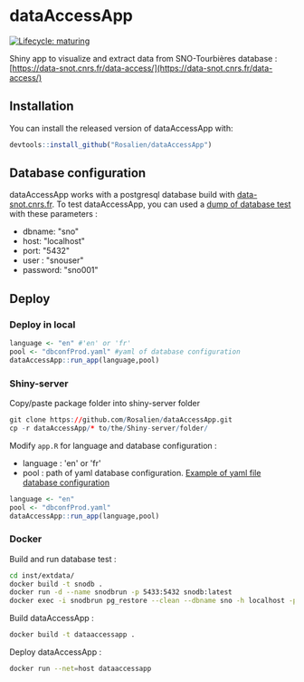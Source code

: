 # dataAccessApp

<!-- badges: start -->
[![Lifecycle: maturing](https://img.shields.io/badge/lifecycle-maturing-blue.svg)](https://www.tidyverse.org/lifecycle/#maturing)
<!-- badges: end -->

Shiny app to visualize and extract data from SNO-Tourbières database : [https://data-snot.cnrs.fr/data-access/](https://data-snot.cnrs.fr/data-access/)

## Installation

You can install the released version of dataAccessApp with:

``` r
devtools::install_github("Rosalien/dataAccessApp")
```

## Database configuration

dataAccessApp works with a postgresql database build with [data-snot.cnrs.fr](https://data-snot.cnrs.fr/). To test dataAccessApp, you can used a [dump of database test](https://github.com/Rosalien/dataAccessApp/tree/master/inst/extdata) with these parameters :

- dbname: "sno"
- host: "localhost"
- port: "5432"
- user : "snouser"
- password: "sno001"

## Deploy

### Deploy in local

``` r
language <- "en" #'en' or 'fr'
pool <- "dbconfProd.yaml" #yaml of database configuration 
dataAccessApp::run_app(language,pool)
```

### Shiny-server

Copy/paste package folder into shiny-server folder

``` r
git clone https://github.com/Rosalien/dataAccessApp.git
cp -r dataAccessApp/* to/the/Shiny-server/folder/
```

Modify `app.R` for language and database configuration :

- language : 'en' or 'fr'
- pool : path of yaml database configuration. [Example of yaml file database configuration](https://raw.githubusercontent.com/Rosalien/dataAccessApp/master/inst/extdata/dbconfLocal.yaml)

``` r
language <- "en"
pool <- "dbconfProd.yaml"
dataAccessApp::run_app(language,pool)
```

### Docker

Build and run database test :

```bash
cd inst/extdata/
docker build -t snodb .
docker run -d --name snodbrun -p 5433:5432 snodb:latest
docker exec -i snodbrun pg_restore --clean --dbname sno -h localhost -p 5432 -U snouser < snotest.dump
```

Build dataAccessApp :

```bash
docker build -t dataaccessapp .
```

Deploy dataAccessApp :

```bash
docker run --net=host dataaccessapp
```
